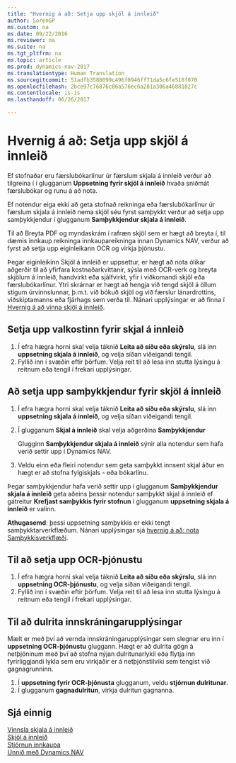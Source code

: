 ```yaml
---
title: "Hvernig á að: Setja upp skjöl á innleið"
author: SorenGP
ms.custom: na
ms.date: 09/22/2016
ms.reviewer: na
ms.suite: na
ms.tgt_pltfrm: na
ms.topic: article
ms.prod: dynamics-nav-2017
ms.translationtype: Human Translation
ms.sourcegitcommit: 51adfb3588099c496f0946ff71da5c6fe518f070
ms.openlocfilehash: 2bce97c76876c86a576ec6a281a306a46881027c
ms.contentlocale: is-is
ms.lasthandoff: 06/26/2017

---
```


# <a name="how-to-set-up-incoming-documents"></a>Hvernig á að: Setja upp skjöl á innleið
Ef stofnaðar eru færslubókarlínur úr færslum skjala á innleið verður að tilgreina í í glugganum **Uppsetning fyrir skjöl á innleið** hvaða sniðmát færslubókar og runu á að nota.

Ef notendur eiga ekki að geta stofnað reikninga eða færslubókarlínur úr færslum skjala á innleið nema skjöl séu fyrst samþykkt verður að setja upp samþykkjendur í glugganum **Samþykkjendur skjala á innleið**.

Til að Breyta PDF og myndaskrám í rafræn skjöl sem er hægt að breyta í, til dæmis innkaup reikninga innkaupareikninga innan Dynamics NAV, verður að fyrst að setja upp eiginleikann OCR og virkja þjónustu.

Þegar eiginleikinn Skjöl á innleið er uppsettur, er hægt að nota ólíkar aðgerðir til að yfirfara kostnaðarkvittanir, sýsla með OCR-verk og breyta skjölum á innleið, handvirkt eða sjálfvirkt, yfir í viðkomandi skjöl eða færslubókarlínur. Ytri skrárnar er hægt að hengja við tengd skjöl á öllum stigum úrvinnslunnar, þ.m.t. við bókuð skjöl og við færslur lánardrottins, viðskiptamanns eða fjárhags sem verða til. Nánari upplýsingar er að finna í [Hvernig á að vinna skjöl á innleið](across-process-income-documents.md).

## <a name="to-set-up-the-incoming-documents-feature"></a>Setja upp valkostinn fyrir skjal á innleið
1. Í efra hægra horni skal velja táknið **Leita að síðu eða skýrslu**, slá inn **uppsetning skjala á innleið**, og velja síðan viðeigandi tengil.
2. Fyllið inn í svæðin eftir þörfum. Velja reit til að lesa inn stutta lýsingu á reitnum eða tengil í frekari upplýsingar.

## <a name="to-set-up-approvers-of-incoming-document-records"></a>Að setja upp samþykkjendur fyrir skjöl á innleið
1. Í efra hægra horni skal velja táknið **Leita að síðu eða skýrslu**, slá inn **uppsetning skjala á innleið**, og velja síðan viðeigandi tengil.  
2. Í glugganum **Skjal á innleið** skal velja aðgerðina **Samþykkjendur**

    Glugginn **Samþykkjendur skjala á innleið** sýnir alla notendur sem hafa verið settir upp í Dynamics NAV.  
3. Veldu einn eða fleiri notendur sem geta samþykkt innsent skjal áður en hægt er að stofna fylgiskjals - eða bókarlínu.

Þegar samþykkjendur hafa verið settir upp í glugganum **Samþykkjendur skjala á innleið** geta aðeins þessir notendur samþykkt skjal á innleið ef gátreitur **Krefjast samþykkis fyrir stofnun** í glugganum **uppsetning skjala á innleið** er valinn.

**Athugasemd**: þessi uppsetning samþykkis er ekki tengt samþykktarverkflæðum. Nánari upplýsingar sjá [hvernig á að: nota Samþykkisverkflæði](across-how-use-approval-workflows.md).

## <a name="to-set-up-an-ocr-service"></a>Til að setja upp OCR-þjónustu
1. Í efra hægra horni skal velja táknið **Leita að síðu eða skýrslu**, slá inn **uppsetning OCR-þjónustu**, og velja síðan viðeigandi tengil.
2. Fyllið inn í svæðin eftir þörfum. Velja reit til að lesa inn stutta lýsingu á reitnum eða tengil í frekari upplýsingar.


## <a name="to-encrypt-your-login-information"></a>Til að dulrita innskráningarupplýsingar
Mælt er með því að vernda innskráningarupplýsingar sem slegnar eru inn í **uppsetning OCR-þjónustu** gluggann. Hægt er að dulrita gögn á  netþjóninum með því að stofna nýjan dulritunarlykil eða flytja inn fyrirliggjandi lykla sem eru virkjaðir er á netþjónstilviki sem tengist við gagnagrunninn.

1. Í **uppsetning fyrir OCR-þjónusta** glugganum, veldu **stjórnun dulritunar**.
2.  Í glugganum **gagnadulritun**, virkja dulritun gagnanna.

## <a name="see-also"></a>Sjá einnig  
[Vinnsla skjala á innleið](across-process-income-documents.md)  
[Skjöl á innleið](across-income-documents.md)  
[Stjórnun innkaupa](purchasing-manage-purchasing.md)  
[Unnið með Dynamics NAV](ui-work-product.md)

